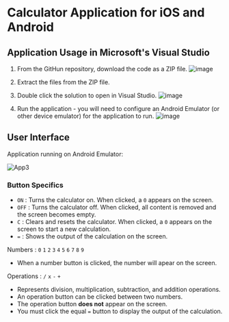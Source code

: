 # Calculator Application for iOS and Android

## Application Usage in Microsoft's Visual Studio

1. From the GitHun repository, download the code as a ZIP file.
  ![image](https://github.com/sidneyshafer/calculator/assets/66838571/046ee4a8-af27-4450-aef7-4f623f94352b)

2. Extract the files from the ZIP file.
  
3. Double click the solution to open in Visual Studio.
   ![image](https://github.com/sidneyshafer/calculator/assets/66838571/a3417198-4462-44b5-a69a-bd58f81f8c68)

4. Run the application - you will need to configure an Android Emulator (or other device emulator) for the application to run.
   ![image](https://github.com/sidneyshafer/calculator/assets/66838571/43012c3b-e87e-4627-948e-ef9a7416749d)

## User Interface
Application running on Android Emulator:

![App3](https://github.com/sidneyshafer/calculator/assets/66838571/d69c6daf-b7fe-47a4-87af-7cb31cccb446)

### Button Specifics

- `ON` : Turns the calculator on. When clicked, a `0` appears on the screen.
- `OFF` : Turns the calculator off. When clicked, all content is removed and the screen becomes empty.
- `C` : Clears and resets the calculator. When clicked, a `0` appears on the screen to start a new calculation.
- `=` : Shows the output of the calculation on the screen.

Numbers : `0` `1` `2` `3` `4` `5` `6` `7` `8` `9`
- When a number button is clicked, the number will apear on the screen.

Operations : `/` `x` `-` `+`
- Represents division, multiplication, subtraction, and addition operations.
- An operation button can be clicked between two numbers.
- The operation button **does not** appear on the screen.
- You must click the equal `=` button to display the output of the calculation.

